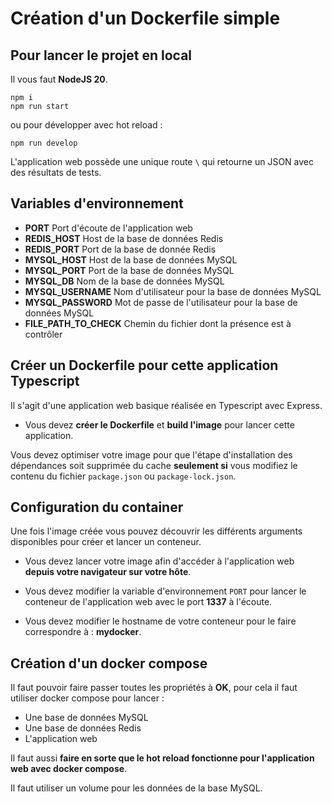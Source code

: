 # Création d'un Dockerfile simple

## Pour lancer le projet en local

Il vous faut **NodeJS 20**.

```
npm i
npm run start
```

ou pour développer avec hot reload :

```
npm run develop
```

L'application web possède une unique route `\` qui retourne un JSON avec des résultats de tests.

## Variables d'environnement 

* **PORT** Port d'écoute de l'application web
* **REDIS_HOST** Host de la base de données Redis
* **REDIS_PORT** Port de la base de donnée Redis
* **MYSQL_HOST** Host de la base de données MySQL
* **MYSQL_PORT** Port de la base de données MySQL
* **MYSQL_DB** Nom de la base de données MySQL
* **MYSQL_USERNAME** Nom d'utilisateur pour la base de données MySQL
* **MYSQL_PASSWORD** Mot de passe de l'utilisateur pour la base de données MySQL
* **FILE_PATH_TO_CHECK** Chemin du fichier dont la présence est à contrôler

## Créer un Dockerfile pour cette application Typescript

Il s'agit d'une application web basique réalisée en Typescript avec Express.

* Vous devez **créer le Dockerfile** et **build l'image** pour lancer cette application.

Vous devez optimiser votre image pour que l'étape d'installation des dépendances soit supprimée du cache **seulement si** vous modifiez le contenu du fichier `package.json` ou `package-lock.json`.

## Configuration du container

Une fois l'image créée vous pouvez découvrir les différents arguments disponibles pour créer et lancer un conteneur.

* Vous devez lancer votre image afin d'accéder à l'application web **depuis votre navigateur sur votre hôte**.

* Vous devez modifier la variable d'environnement `PORT` pour lancer le conteneur de l'application web avec le port **1337** à l'écoute.

* Vous devez modifier le hostname de votre conteneur pour le faire correspondre à : **mydocker**.

## Création d'un docker compose

Il faut pouvoir faire passer toutes les propriétés à **OK**, pour cela il faut utiliser docker compose pour lancer :
* Une base de données MySQL
* Une base de données Redis
* L'application web

Il faut aussi **faire en sorte que le hot reload fonctionne pour l'application web avec docker compose**.

Il faut utiliser un volume pour les données de la base MySQL.